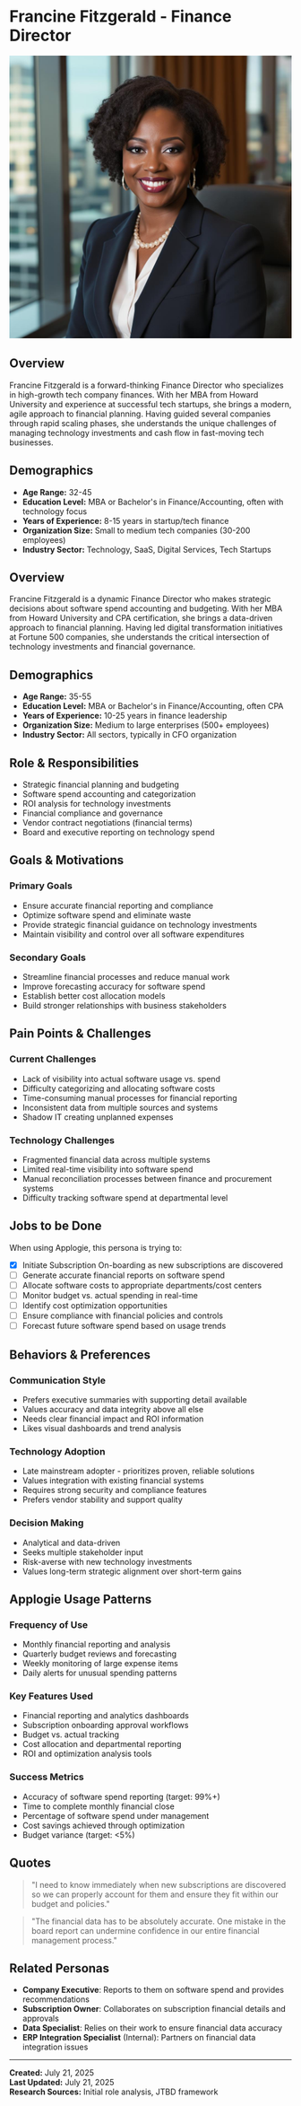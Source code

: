 # Francine Fitzgerald - Finance Director

![Francine Fitzgerald](../assets/avatars/francine-fitzgerald.jpg)

## Overview
Francine Fitzgerald is a forward-thinking Finance Director who specializes in high-growth tech company finances. With her MBA from Howard University and experience at successful tech startups, she brings a modern, agile approach to financial planning. Having guided several companies through rapid scaling phases, she understands the unique challenges of managing technology investments and cash flow in fast-moving tech businesses.

## Demographics
- **Age Range:** 32-45
- **Education Level:** MBA or Bachelor's in Finance/Accounting, often with technology focus
- **Years of Experience:** 8-15 years in startup/tech finance
- **Organization Size:** Small to medium tech companies (30-200 employees)
- **Industry Sector:** Technology, SaaS, Digital Services, Tech Startups

## Overview
Francine Fitzgerald is a dynamic Finance Director who makes strategic decisions about software spend accounting and budgeting. With her MBA from Howard University and CPA certification, she brings a data-driven approach to financial planning. Having led digital transformation initiatives at Fortune 500 companies, she understands the critical intersection of technology investments and financial governance.

## Demographics
- **Age Range:** 35-55
- **Education Level:** MBA or Bachelor's in Finance/Accounting, often CPA
- **Years of Experience:** 10-25 years in finance leadership
- **Organization Size:** Medium to large enterprises (500+ employees)
- **Industry Sector:** All sectors, typically in CFO organization

## Role & Responsibilities
- Strategic financial planning and budgeting
- Software spend accounting and categorization
- ROI analysis for technology investments
- Financial compliance and governance
- Vendor contract negotiations (financial terms)
- Board and executive reporting on technology spend

## Goals & Motivations
### Primary Goals
- Ensure accurate financial reporting and compliance
- Optimize software spend and eliminate waste
- Provide strategic financial guidance on technology investments
- Maintain visibility and control over all software expenditures

### Secondary Goals
- Streamline financial processes and reduce manual work
- Improve forecasting accuracy for software spend
- Establish better cost allocation models
- Build stronger relationships with business stakeholders

## Pain Points & Challenges
### Current Challenges
- Lack of visibility into actual software usage vs. spend
- Difficulty categorizing and allocating software costs
- Time-consuming manual processes for financial reporting
- Inconsistent data from multiple sources and systems
- Shadow IT creating unplanned expenses

### Technology Challenges
- Fragmented financial data across multiple systems
- Limited real-time visibility into software spend
- Manual reconciliation processes between finance and procurement systems
- Difficulty tracking software spend at departmental level

## Jobs to be Done
When using Applogie, this persona is trying to:
- [x] Initiate Subscription On-boarding as new subscriptions are discovered
- [ ] Generate accurate financial reports on software spend
- [ ] Allocate software costs to appropriate departments/cost centers
- [ ] Monitor budget vs. actual spending in real-time
- [ ] Identify cost optimization opportunities
- [ ] Ensure compliance with financial policies and controls
- [ ] Forecast future software spend based on usage trends

## Behaviors & Preferences
### Communication Style
- Prefers executive summaries with supporting detail available
- Values accuracy and data integrity above all else
- Needs clear financial impact and ROI information
- Likes visual dashboards and trend analysis

### Technology Adoption
- Late mainstream adopter - prioritizes proven, reliable solutions
- Values integration with existing financial systems
- Requires strong security and compliance features
- Prefers vendor stability and support quality

### Decision Making
- Analytical and data-driven
- Seeks multiple stakeholder input
- Risk-averse with new technology investments
- Values long-term strategic alignment over short-term gains

## Applogie Usage Patterns
### Frequency of Use
- Monthly financial reporting and analysis
- Quarterly budget reviews and forecasting
- Weekly monitoring of large expense items
- Daily alerts for unusual spending patterns

### Key Features Used
- Financial reporting and analytics dashboards
- Subscription onboarding approval workflows
- Budget vs. actual tracking
- Cost allocation and departmental reporting
- ROI and optimization analysis tools

### Success Metrics
- Accuracy of software spend reporting (target: 99%+)
- Time to complete monthly financial close
- Percentage of software spend under management
- Cost savings achieved through optimization
- Budget variance (target: <5%)

## Quotes
> "I need to know immediately when new subscriptions are discovered so we can properly account for them and ensure they fit within our budget and policies."

> "The financial data has to be absolutely accurate. One mistake in the board report can undermine confidence in our entire financial management process."

## Related Personas
- **Company Executive**: Reports to them on software spend and provides recommendations
- **Subscription Owner**: Collaborates on subscription financial details and approvals
- **Data Specialist**: Relies on their work to ensure financial data accuracy
- **ERP Integration Specialist** (Internal): Partners on financial data integration issues

---

**Created:** July 21, 2025  
**Last Updated:** July 21, 2025  
**Research Sources:** Initial role analysis, JTBD framework
